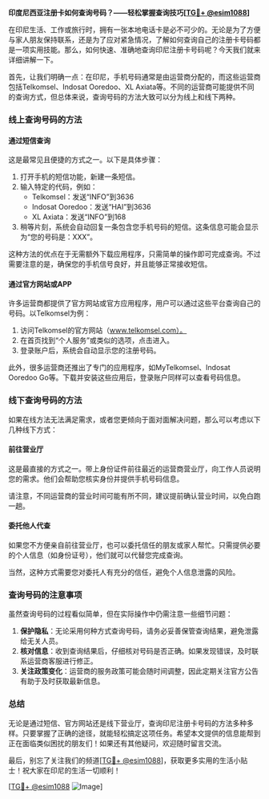 **印度尼西亚注册卡如何查询号码？——轻松掌握查询技巧[[TG💪+ @esim1088](https://t.me/s/esim1088)]**

在印尼生活、工作或旅行时，拥有一张本地电话卡是必不可少的。无论是为了方便与家人朋友保持联系，还是为了应对紧急情况，了解如何查询自己的注册卡号码都是一项实用技能。那么，如何快速、准确地查询印尼注册卡号码呢？今天我们就来详细讲解一下。

首先，让我们明确一点：在印尼，手机号码通常是由运营商分配的，而这些运营商包括Telkomsel、Indosat Ooredoo、XL Axiata等。不同的运营商可能提供不同的查询方式，但总体来说，查询号码的方法大致可以分为线上和线下两种。

### 线上查询号码的方法

#### 通过短信查询
这是最常见且便捷的方式之一。以下是具体步骤：

1. 打开手机的短信功能，新建一条短信。
2. 输入特定的代码，例如：
   - Telkomsel：发送“INFO”到3636
   - Indosat Ooredoo：发送“HAI”到3636
   - XL Axiata：发送“INFO”到168
3. 稍等片刻，系统会自动回复一条包含您手机号码的短信。这条信息可能会显示为“您的号码是：XXX”。

这种方法的优点在于无需额外下载应用程序，只需简单的操作即可完成查询。不过需要注意的是，确保您的手机信号良好，并且能够正常接收短信。

#### 通过官方网站或APP
许多运营商都提供了官方网站或官方应用程序，用户可以通过这些平台查询自己的号码。以Telkomsel为例：

1. 访问Telkomsel的官方网站（www.telkomsel.com）。
2. 在首页找到“个人服务”或类似的选项，点击进入。
3. 登录账户后，系统会自动显示您的注册号码。

此外，很多运营商还推出了专门的应用程序，如MyTelkomsel、Indosat Ooredoo Go等。下载并安装这些应用后，登录账户同样可以查看号码信息。

### 线下查询号码的方法

如果在线方法无法满足需求，或者您更倾向于面对面解决问题，那么可以考虑以下几种线下方式：

#### 前往营业厅
这是最直接的方式之一。带上身份证件前往最近的运营商营业厅，向工作人员说明您的需求。他们会帮助您核实身份并提供手机号码信息。

请注意，不同运营商的营业时间可能有所不同，建议提前确认营业时间，以免白跑一趟。

#### 委托他人代查
如果您不方便亲自前往营业厅，也可以委托信任的朋友或家人帮忙。只需提供必要的个人信息（如身份证号），他们就可以代替您完成查询。

当然，这种方式需要您对委托人有充分的信任，避免个人信息泄露的风险。

### 查询号码的注意事项

虽然查询号码的过程看似简单，但在实际操作中仍需注意一些细节问题：

1. **保护隐私**：无论采用何种方式查询号码，请务必妥善保管查询结果，避免泄露给无关人员。
2. **核对信息**：收到查询结果后，仔细核对号码是否正确。如果发现错误，及时联系运营商客服进行修正。
3. **关注政策变化**：运营商的服务政策可能会随时间调整，因此定期关注官方公告有助于及时获取最新信息。

### 总结

无论是通过短信、官方网站还是线下营业厅，查询印尼注册卡号码的方法多种多样。只要掌握了正确的途径，就能轻松搞定这项任务。希望本文提供的信息能帮到正在面临类似困扰的朋友们！如果还有其他疑问，欢迎随时留言交流。

最后，别忘了关注我们的频道[[TG💪+ @esim1088](https://t.me/s/esim1088)]，获取更多实用的生活小贴士！祝大家在印尼的生活一切顺利！

[[TG💪+ @esim1088](https://t.me/s/esim1088) ![Image](https://i.postimg.cc/4NQfJmqS/Snipaste-2025-05-13-00-14-12.png)]